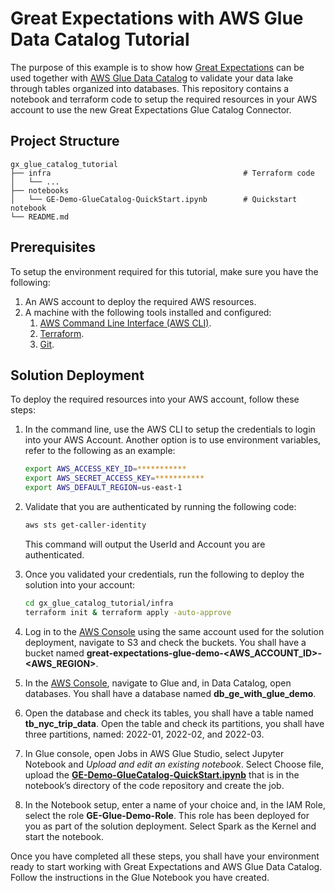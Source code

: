 # Great Expectations with AWS Glue Data Catalog Tutorial

The purpose of this example is to show how [Great Expectations](https://greatexpectations.io) can be used together with [AWS Glue Data Catalog](https://docs.aws.amazon.com/glue/latest/dg/catalog-and-crawler.html) to validate your data lake through tables organized into databases. This repository contains a notebook and terraform code to setup the required resources in your AWS account to use the new Great Expectations Glue Catalog Connector.

## Project Structure
```
gx_glue_catalog_tutorial
├── infra                                           # Terraform code
│   └── ...
├── notebooks
│   └── GE-Demo-GlueCatalog-QuickStart.ipynb        # Quickstart notebook
└── README.md
```

## Prerequisites

To setup the environment required for this tutorial, make sure you have the following:
1. An AWS account to deploy the required AWS resources.
2. A machine with the following tools installed and configured:
    1. [AWS Command Line Interface (AWS CLI)](https://docs.aws.amazon.com/cli/latest/userguide/cli-chap-welcome.html).
    2. [Terraform](https://www.terraform.io/).
    3. [Git](https://git-scm.com/downloads).

## Solution Deployment

To deploy the required resources into your AWS account, follow these steps:
1. In the command line, use the AWS CLI to setup the credentials to login into your AWS Account. Another option is to use environment variables, refer to the following as an example:
    ```sh
    export AWS_ACCESS_KEY_ID=***********
    export AWS_SECRET_ACCESS_KEY=***********
    export AWS_DEFAULT_REGION=us-east-1
    ```

2. Validate that you are authenticated by running the following code:
    ```sh
    aws sts get-caller-identity
    ```
    This command will output the UserId and Account you are authenticated.

3. Once you validated your credentials, run the following to deploy the solution into your account:
    ```sh
    cd gx_glue_catalog_tutorial/infra
    terraform init & terraform apply -auto-approve
    ```
4. Log in to the [AWS Console](https://aws.amazon.com/console/) using the same account used for the solution deployment, navigate to S3 and check the buckets. You shall have a bucket named **great-expectations-glue-demo-<AWS_ACCOUNT_ID>-<AWS_REGION>**.

5. In the [AWS Console](https://aws.amazon.com/console/), navigate to Glue and, in Data Catalog, open databases. You shall have a database named **db_ge_with_glue_demo**. 

6. Open the database and check its tables, you shall have a table named **tb_nyc_trip_data**. Open the table and check its partitions, you shall have three partitions, named: 2022-01, 2022-02, and 2022-03.

7. In Glue console, open Jobs in AWS Glue Studio, select Jupyter Notebook and *Upload and edit an existing notebook*. Select Choose file, upload the [**GE-Demo-GlueCatalog-QuickStart.ipynb**](notebooks/GE-Demo-GlueCatalog-QuickStart.ipynb) that is in the notebook’s directory of the code repository and create the job.

8. In the Notebook setup, enter a name of your choice and, in the IAM Role, select the role **GE-Glue-Demo-Role**. This role has been deployed for you as part of the solution deployment. Select Spark as the Kernel and start the notebook.

Once you have completed all these steps, you shall have your environment ready to start working with Great Expectations and AWS Glue Data Catalog. Follow the instructions in the Glue Notebook you have created.
